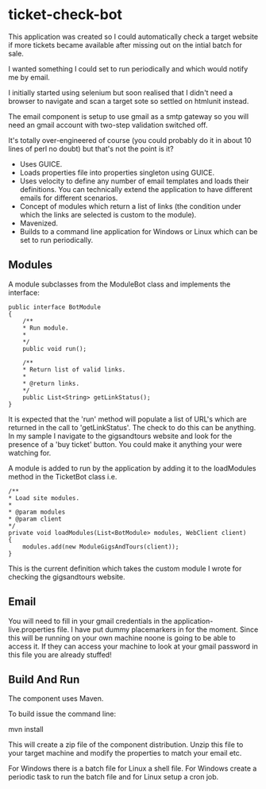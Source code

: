 ticket-check-bot
================

This application was created so I could automatically check a target website if more tickets became available after missing out on the intial batch for sale.

I wanted something I could set to run periodically and which would notify me by email.

I initially started using selenium but soon realised that I didn't need a browser to navigate and scan a target sote so settled on htmlunit instead.

The email component is setup to use gmail as a smtp gateway so you will need an gmail account with two-step validation switched off.

It's totally over-engineered of course (you could probably do it in about 10 lines of perl no doubt) but that's not the point is it? 

- Uses GUICE.
- Loads properties file into properties singleton using GUICE.
- Uses velocity to define any number of email templates and loads their definitions. You can technically extend the application to have different emails for different scenarios.
- Concept of modules which return a list of links (the condition under which the links are selected is custom to the module).
- Mavenized.
- Builds to a command line application for Windows or Linux which can be set to run periodically.

Modules
-------

A module subclasses from the ModuleBot class and implements the interface:

	public interface BotModule
	{
		/**
		* Run module.
		* 
		*/
		public void run();
	
		/**
		* Return list of valid links.
		* 
		* @return links.
		*/
		public List<String> getLinkStatus();
	}

It is expected that the 'run' method will populate a list of URL's which are returned in the call to 'getLinkStatus'. The check to do this can be anything. In my sample I navigate to the gigsandtours website and look for the presence of a 'buy ticket' button. You could make it anything your were watching for.

A module is added to run by the application by adding it to the loadModules method in the TicketBot class i.e.

	/**
	* Load site modules.
	* 
	* @param modules
	* @param client
	*/
	private void loadModules(List<BotModule> modules, WebClient client)
	{
		modules.add(new ModuleGigsAndTours(client));
	}

This is the current definition which takes the custom module I wrote for checking the gigsandtours website.


Email
-----

You will need to fill in your gmail credentials in the application-live.properties file. I have put dummy placemarkers in for the moment. Since this will be running on your own machine noone is going to be able to access it. If they can access your machine to look at your gmail password in this file you are already stuffed!

Build And Run
-------------
The component uses Maven.

To build issue the command line:

  mvn install
  
This will create a zip file of the component distribution. Unzip this file to your target machine and modify the properties to match your email etc.


For Windows there is a batch file for Linux a shell file. For Windows create a periodic task to run the batch file and for Linux setup a cron job.


